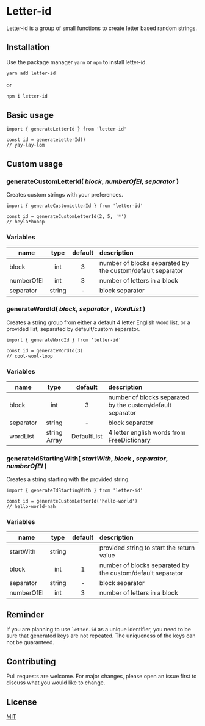 # Letter-id

Letter-id is a group of small functions to create letter based random strings.

## Installation

Use the package manager `yarn` or `npm` to install letter-id.

```bash
yarn add letter-id
```

or

```bash
npm i letter-id
```

## Basic usage

```
import { generateLetterId } from 'letter-id'

const id = generateLetterId()
// yay-lay-lom
```

## Custom usage

### generateCustomLetterId( _block_, _numberOfEl_, _separator_ )

Creates custom strings with your preferences.

```
import { generateCustomLetterId } from 'letter-id'

const id = generateCustomLetterId(2, 5, '*')
// heyla*hooop
```

### Variables

| name       |  type  |  default | description|
|------------|:------:|:---------:|:-----------|
| block      | int    |     3    | number of blocks separated by the custom/default separator |
| numberOfEl | int    |     3    | number of letters in a block                               |
| separator  | string |     -    | block separator |



### generateWordId( _block_, _separator_ , _WordList_ )

Creates a string group from either a default 4 letter English word list, or a provided list, separated by default/custom separator.
```
import { generateWordId } from 'letter-id'

const id = generateWordId(3)
// cool-wool-loop
```

### Variables

| name       |  type       |  default   | description|
|------------|:-----------:|:----------:|:-----------|
| block      | int         |     3      | number of blocks separated by the custom/default separator |
| separator  | string      |     -      | block separator |
| wordList   | string Array| DefaultList| 4 letter english words from [FreeDictionary](https://www.thefreedictionary.com/4-letter-words.htm)                             |

### generateIdStartingWith( _startWith_, _block_ , _separator_, _numberOfEl_ )

Creates a string starting with the provided string.

```
import { generateIdStartingWith } from 'letter-id'

const id = generateCustomLetterId('hello-world')
// hello-world-nah
```

### Variables

| name       |  type       |  default   | description|
|------------|:-----------:|:----------:|:-----------|
| startWith  | string      |            | provided string to start the return value |
| block      | int         |     1      | number of blocks separated by the custom/default separator |
| separator  | string      |     -      | block separator |
| numberOfEl | int         |     3      | number of letters in a block                               |


## Reminder

If you are planning to use `letter-id` as a unique identifier, you need to be sure that generated keys are not repeated. The uniqueness of the keys can not be guaranteed.

## Contributing
Pull requests are welcome. For major changes, please open an issue first to discuss what you would like to change.

## License
[MIT](https://choosealicense.com/licenses/mit/)
